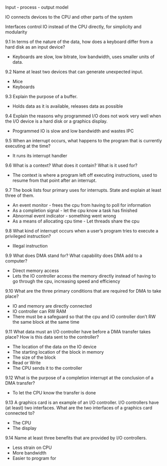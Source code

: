Input - process - output model 

IO connects devices to the CPU and other parts of the system

Interfaces control IO instead of the CPU directly, for simplicity and modularity 

9.1 In terms of the nature of the data, how does a keyboard differ from a hard disk as an input device?

- Keyboards are slow, low bitrate, low bandwidth, uses smaller units of data.

9.2 Name at least two devices that can generate unexpected input.

- Mice
- Keyboards

9.3 Explain the purpose of a buffer.

- Holds data as it is available, releases data as possible

9.4 Explain the reasons why programmed I/O does not work very well when the I/O device is a hard disk or a graphics display.

- Programmed IO is slow and low bandwidth and wastes IPC

9.5 When an interrupt occurs, what happens to the program that is currently executing at the time?

- It runs its interrupt handler

9.6 What is a context? What does it contain? What is it used for?

- The context is where a program left off executing instructions, used to resume from that point after an interrupt.

9.7 The book lists four primary uses for interrupts. State and explain at least three of them.

- An event monitor - frees the cpu from having to poll for information
- As a completion signal - let the cpu know a task has finished
- Abnormal event indicator - something went wrong
- As a means of allocating cpu time - Let threads share the cpu

9.8 What kind of interrupt occurs when a user’s program tries to execute a privileged instruction?

- Illegal instruction

9.9 What does DMA stand for? What capability does DMA add to a computer?

- Direct memory access
- Lets the IO controller access the memory directly instead of having to go through the cpu, increasing speed and efficiency

9.10 What are the three primary conditions that are required for DMA to take place?

- IO and memory are directly connected
- IO controller can RW RAM
- There must be a safeguard so that the cpu and IO controller don’t RW the same block at the same time

9.11 What data must an I/O controller have before a DMA transfer takes place? How is this data sent to the controller?

- The location of the data on the IO device
- The starting location of the block in memory
- The size of the block
- Read or Write
- The CPU sends it to the controller

9.12 What is the purpose of a completion interrupt at the conclusion of a DMA transfer?

- To let the CPU know the transfer is done

9.13 A graphics card is an example of an I/O controller. I/O controllers have (at least) two interfaces. What are the two interfaces of a graphics card connected to?

- The CPU
- The display

9.14 Name at least three benefits that are provided by I/O controllers.

- Less strain on CPU
- More bandwidth
- Easier to program for